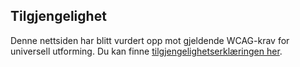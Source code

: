 ## Tilgjengelighet

Denne nettsiden har blitt vurdert opp mot gjeldende WCAG-krav for universell utforming. Du kan finne <a href="https://uustatus.no/nb/erklaringer/publisert/52679a09-4af7-486f-87b5-49986439711a"  style="color: #44f55; text-decoration: underline;">tilgjengelighetserklæringen her</a>.
